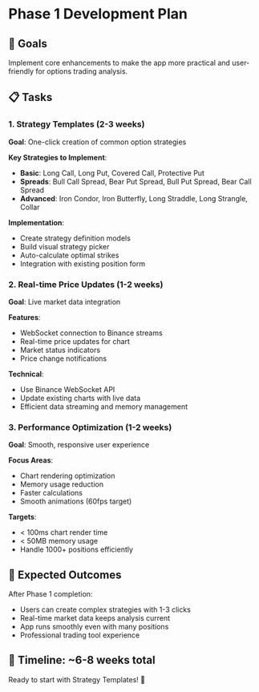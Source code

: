 # Phase 1 Development Plan

## 🎯 Goals
Implement core enhancements to make the app more practical and user-friendly for options trading analysis.

## 📋 Tasks

### 1. Strategy Templates (2-3 weeks)
**Goal**: One-click creation of common option strategies

**Key Strategies to Implement**:
- **Basic**: Long Call, Long Put, Covered Call, Protective Put
- **Spreads**: Bull Call Spread, Bear Put Spread, Bull Put Spread, Bear Call Spread  
- **Advanced**: Iron Condor, Iron Butterfly, Long Straddle, Long Strangle, Collar

**Implementation**:
- Create strategy definition models
- Build visual strategy picker
- Auto-calculate optimal strikes
- Integration with existing position form

### 2. Real-time Price Updates (1-2 weeks)  
**Goal**: Live market data integration

**Features**:
- WebSocket connection to Binance streams
- Real-time price updates for chart
- Market status indicators
- Price change notifications

**Technical**:
- Use Binance WebSocket API
- Update existing charts with live data
- Efficient data streaming and memory management

### 3. Performance Optimization (1-2 weeks)
**Goal**: Smooth, responsive user experience

**Focus Areas**:
- Chart rendering optimization
- Memory usage reduction  
- Faster calculations
- Smooth animations (60fps target)

**Targets**:
- < 100ms chart render time
- < 50MB memory usage
- Handle 1000+ positions efficiently

## 🚀 Expected Outcomes

After Phase 1 completion:
- Users can create complex strategies with 1-3 clicks
- Real-time market data keeps analysis current
- App runs smoothly even with many positions
- Professional trading tool experience

## 📅 Timeline: ~6-8 weeks total

Ready to start with Strategy Templates! 🎯
